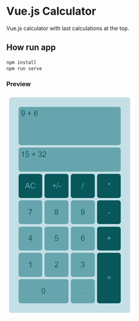 # Vue.js Calculator

Vue.js calculator with last calculations at the top.

## How run app
```
npm install
npm run serve
```

### Preview
![Alt text](/src/assets/calculator.png?raw=true "Calculator in Vue.js")

